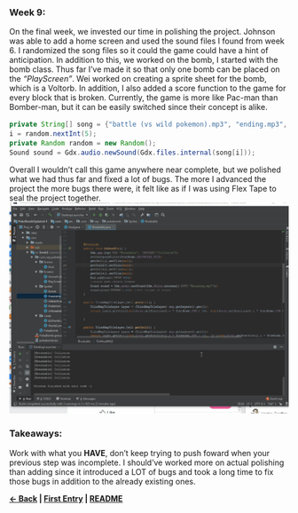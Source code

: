 ### Week 9:

On the final week, we invested our time in polishing the project. Johnson was able to add a home screen and used the sound files I found from week 6. I randomized the song files so it could the game could have a hint of anticipation. In addition to this, we worked on the bomb, I started with the bomb class. Thus far I’ve made it so that only one bomb can be placed on the _“PlayScreen”_. Wei worked on creating a sprite sheet for the bomb, which is a Voltorb. In addition, I also added a score function to the game for every block that is broken. Currently, the game is more like Pac-man than Bomber-man, but it can be easily switched since their concept is alike. 

```java
private String[] song = {"battle (vs wild pokemon).mp3", "ending.mp3", "lavender town's theme.mp3","pokemon center.mp3", "the road to lavender town - from vermillion.mp3", "the road to viridian city - from palette.mp3"};
i = random.nextInt(5);
private Random random = new Random();
Sound sound = Gdx.audio.newSound(Gdx.files.internal(song[i]));
```

Overall I wouldn’t call this game anywhere near complete, but we polished what we had thus far and fixed a lot of bugs. The more I advanced the project the more bugs there were, it felt like as if I was using Flex Tape to seal the project together. 
<img src = "https://raw.githubusercontent.com/Jeffreyg2240/Independent-Study-Java/master/images/product2.gif">

### Takeaways:
Work with what you **HAVE**, don’t keep trying to push foward when your previous step was incomplete. I should’ve worked more on actual polishing than adding since it introduced a LOT of bugs and took a long time to fix those bugs in addition to the already existing ones.


<b>[&larr; Back](Entry_8.md) | [First Entry](Entry_1.md) | [README](../README.md)</b>